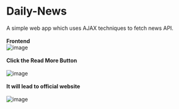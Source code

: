 # Daily-News
A simple web app which uses AJAX techniques to fetch news API.
<br><br>
__Frontend__
<br>
![image](https://user-images.githubusercontent.com/59146229/104026974-bd00a580-51ec-11eb-8927-bc9334a0efb4.png)
<br><br>
__Click the Read More Button__
<br><br>
![image](https://user-images.githubusercontent.com/59146229/104027999-2f25ba00-51ee-11eb-9e0e-982c75135f2b.png)
<br><br>
__It will lead to official website__
<br><br>
![image](https://user-images.githubusercontent.com/59146229/104028166-6c8a4780-51ee-11eb-806a-e46a598e9ad7.png)

